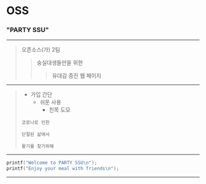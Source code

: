 # OSS
### **"PARTY SSU"** 
* * *
> 오픈소스(가) 2팀
> > 숭실대생들만을 위한
> > > 유대감 증진 웹 페이지 
---
> + 가입 간단
>   + 쉬운 사용
>     + 친목 도모
>  
> <code>코로나로 인한</code>
>
> <code>단절된 삶에서</code>
>
>  <code>활기를 찾기위해</code>
- - - 
``` C
printf("Welcome to PARTY SSU\n");
printf("Enjoy your meal with friends\n");
```
---
